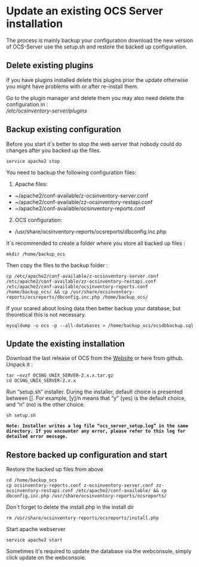 # Update an existing OCS Server installation

The process is mainly backup your configuration download the new version of OCS-Server use the setup.sh and restore the backed up configuration.

## Delete existing plugins

If you have plugins installed delete this plugins prior the update otherwise you might have problems with or after re-install them.

Go to the plugin manager and delete them you may also need delete the configuration in :    
_/etc/ocsinventory-server/plugins_

## Backup existing configuration

Before you start it´s better to stop the web server that nobody could do changes after you backed up the files.

```
service apache2 stop
```
You need to backup the following configuration files:
1. Apache files:    
* ~/apache2/conf-available/z-ocsinventory-server.conf
* ~/apache2/conf-available/zz-ocsinventory-restapi.conf
* ~/apache2/conf-available/ocsinventory-reports.conf
2. OCS configuration:
* /usr/share/ocsinventory-reports/ocsreports/dbconfig.inc.php

It´s recommended to create a folder where you store all backed up files :
```
mkdir /home/backup_ocs
```
Then copy the files to the backup folder :
```
cp /etc/apache2/conf-available/z-ocsinventory-server.conf
/etc/apache2/conf-available/zz-ocsinventory-restapi.conf /etc/apache2/conf-available/ocsinventory-reports.conf /home/backup_ocs/ && cp /usr/share/ocsinventory-reports/ocsreports/dbconfig.inc.php /home/backup_ocs/
```
If your scared about losing data then better backup your database, but theoretical this is not necessary.
```
mysqldump -u ocs -p --all-databases > /home/backup_ocs/ocsdbbackup.sql
```

## Update the existing installation

Download the last release of OCS from the [Website](https://www.ocsinventory-ng.org/en/download-en/) or here from github.    
Unpack it :
```
tar –xvzf OCSNG_UNIX_SERVER-2.x.x.tar.gz
cd OCSNG_UNIX_SERVER-2.x.x
```
Run “setup.sh” installer. During the installer, default choice is presented between []. For example, [y]/n means that “y” (yes) is the default choice, and “n” (no) is the other choice.
```
sh setup.sh
```
**`Note: Installer writes a log file “ocs_server_setup.log” in the same directory. If you encounter any error, please refer to this log for detailed error message.`**


## Restore backed up configuration and start

Restore the backed up files from above 
```
cd /home/backup_ocs
cp ocsinventory-reports.conf z-ocsinventory-server.conf zz-ocsinventory-restapi.conf /etc/apache2/conf-available/ && cp dbconfig.inc.php /usr/share/ocsinventory-reports/ocsreports/
```
Don´t forget to delete the install.php in the install dir
```
rm /usr/share/ocsinventory-reports/ocsreports/install.php
```
Start apache webserver
```
service apache2 start
```

Sometimes it's required to update the database via the webconsole, simply click update on the webconsole.

